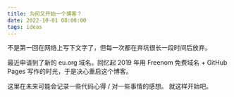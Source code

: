 ```yaml
---
title: 为何又开始一个博客？
date: 2022-10-01 00:00:00
tags: ideas
---
```

不是第一回在网络上写下文字了，但每一次都在弃坑很长一段时间后放弃。

最近申请到了新的 eu.org 域名。回忆起 2019 年用 Freenom 免费域名 + GitHub Pages 写作的时光，于是决心重启这个博客。

这里在未来可能会记录一些代码心得 / 对一些事情的感想。
就这样开始吧。
